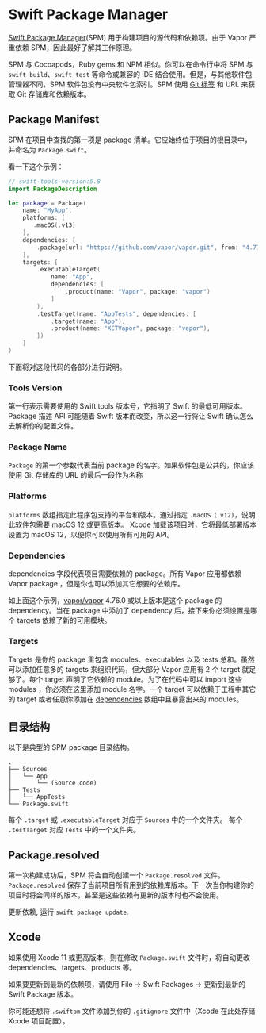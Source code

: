 # Swift Package Manager

[Swift Package Manager](https://swift.org/package-manager/)(SPM) 用于构建项目的源代码和依赖项。由于 Vapor 严重依赖 SPM，因此最好了解其工作原理。

SPM 与 Cocoapods，Ruby gems 和 NPM 相似。你可以在命令行中将 SPM 与 `swift build`、`swift test` 等命令或兼容的 IDE 结合使用。但是，与其他软件包管理器不同，SPM 软件包没有中央软件包索引。SPM 使用 [Git 标签](https://git-scm.com/book/en/v2/Git-Basics-Tagging) 和 URL 来获取 Git 存储库和依赖版本。

## Package Manifest

SPM 在项目中查找的第一项是 package 清单。它应始终位于项目的根目录中，并命名为 `Package.swift`。

看一下这个示例：

```swift
// swift-tools-version:5.8
import PackageDescription

let package = Package(
    name: "MyApp",
    platforms: [
       .macOS(.v13)
    ],
    dependencies: [
        .package(url: "https://github.com/vapor/vapor.git", from: "4.77.1"),
    ],
    targets: [
        .executableTarget(
            name: "App",
            dependencies: [
                .product(name: "Vapor", package: "vapor")
            ]
        ),
        .testTarget(name: "AppTests", dependencies: [
            .target(name: "App"),
            .product(name: "XCTVapor", package: "vapor"),
        ])
    ]
)
```

下面将对这段代码的各部分进行说明。

### Tools Version

第一行表示需要使用的 Swift tools 版本号，它指明了 Swift 的最低可用版本。Package 描述 API 可能随着 Swift 版本而改变，所以这一行将让 Swift 确认怎么去解析你的配置文件。

### Package Name

`Package` 的第一个参数代表当前 package 的名字。如果软件包是公共的，你应该使用 Git 存储库的 URL 的最后一段作为名称

### Platforms

`platforms` 数组指定此程序包支持的平台和版本。通过指定 `.macOS（.v12)`，说明此软件包需要 macOS 12 或更高版本。 Xcode 加载该项目时，它将最低部署版本设置为 macOS 12，以便你可以使用所有可用的 API。

### Dependencies

dependencies 字段代表项目需要依赖的 package。所有 Vapor 应用都依赖 Vapor package ，但是你也可以添加其它想要的依赖库。

如上面这个示例，[vapor/vapor](https://github.com/vapor/vapor) 4.76.0 或以上版本是这个 package 的 dependency。当在 package 中添加了 dependency 后，接下来你必须设置是哪个 targets 依赖了新的可用模块。

### Targets

Targets 是你的 package 里包含 modules、executables 以及 tests 总和。虽然可以添加任意多的 targets 来组织代码，但大部分 Vapor 应用有 2 个 target 就足够了。每个 target 声明了它依赖的 module。为了在代码中可以 import 这些 modules ，你必须在这里添加 module 名字。一个 target 可以依赖于工程中其它的 target 或者任意你添加在 [dependencies](#dependencies) 数组中且暴露出来的 modules。

## 目录结构

以下是典型的 SPM package 目录结构。

```
.
├── Sources
│   └── App
│       └── (Source code)
├── Tests
│   └── AppTests
└── Package.swift
```

每个 `.target` 或 `.executableTarget` 对应于 `Sources` 中的一个文件夹。
每个 `.testTarget` 对应 `Tests` 中的一个文件夹。

## Package.resolved

第一次构建成功后，SPM 将会自动创建一个 `Package.resolved` 文件。`Package.resolved` 保存了当前项目所有用到的依赖库版本。下一次当你构建你的项目时将会同样的版本，甚至是这些依赖有更新的版本时也不会使用。

更新依赖, 运行 `swift package update`.

## Xcode

如果使用 Xcode 11 或更高版本，则在修改 `Package.swift` 文件时，将自动更改 dependencies、targets、products 等。

如果要更新到最新的依赖项，请使用 File &rarr; Swift Packages &rarr; 更新到最新的 Swift Package 版本。

你可能还想将 `.swiftpm` 文件添加到你的 `.gitignore` 文件中（Xcode 在此处存储 Xcode 项目配置）。
